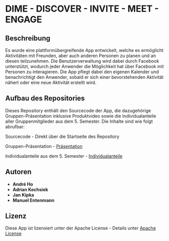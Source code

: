 # DIME - DISCOVER - INVITE - MEET - ENGAGE

## Beschreibung

Es wurde eine plattformübergreifende App entwickelt, welche es ermöglicht Aktivitäten mit Freunden, 
aber auch anderen Personen zu planen und an diesen teilzunehmen.
Die Benutzerverwaltung wird dabei durch Facebook unterstützt, 
wodurch jeder Anwender die Möglichkeit hat über Facebook mit Personen zu interagieren. 
Die App pflegt dabei den eigenen Kalender und benachrichtigt den Anwender, 
sobald er sich einer bevorstehenden Aktivität nähert oder eine neue Aktivität erstellt wird.

## Aufbau des Repositories

Dieses Repository enthält den Sourcecode der App, die dazugehörige Gruppen-Präsentation inklusive Produktvideo
sowie die Individualanteile aller Gruppenmitglieder aus dem 5. Semester.
Die Inhalte sind wie folgt abrufbar:

Sourcecode - Direkt über die Startseite des Repository

Gruppen-Präsentation - [Präsentation](https://github.com/AdrianKs/DIME/tree/master/presentation)

Individualanteile aus dem 5. Semester - [Individualanteile](https://github.com/AdrianKs/DIME/tree/master/individualanteile)

## Autoren

* **André Ho**
* **Adrian Kochsiek**
* **Jan Kipka**
* **Manuel Entenmann**

## Lizenz

Diese App ist lizensiert unter der Apache License - Details unter [Apache License](http://www.apache.org/licenses/LICENSE-2.0)


